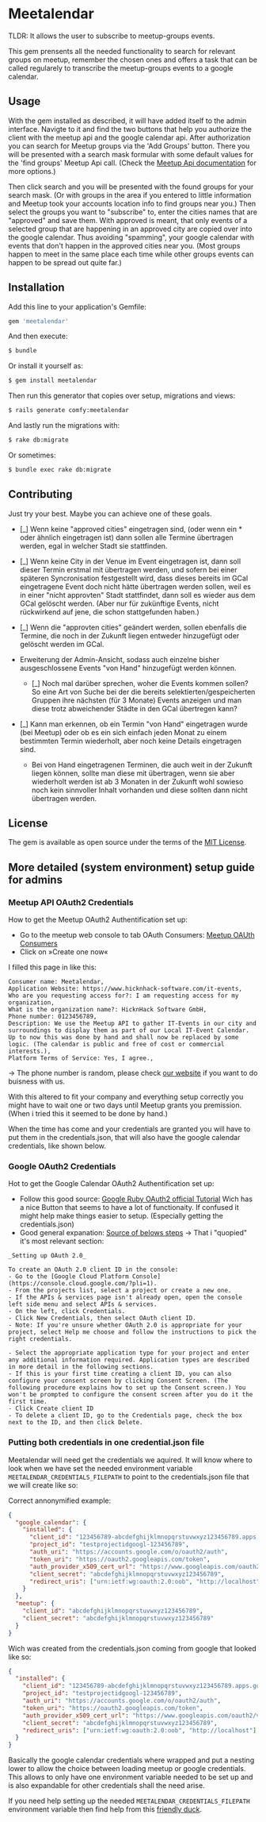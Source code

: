 # Meetalendar
TLDR: It allows the user to subscribe to meetup-groups events.

This gem prensents all the needed functionality to search for relevant groups on meetup, remember the chosen ones and offers a task that can be called regularely to transcribe the meetup-groups events to a google calendar.

## Usage
With the gem installed as described, it will have added itself to the admin interface. Navigte to it and find the two buttons that help you authorize the client with the meetup api and the google calendar api.
After authorization you can search for Meetup groups via the 'Add Groups' button. There you will be presented with a search mask formular with some default values for the 'find groups' Meetup Api call. (Check the [Meetup Api documentation](https://secure.meetup.com/meetup_api/console/?path=/find/groups) for more options.)

Then click search and you will be presented with the found groups for your search mask. (Or with groups in the area if you entered to little information and Meetup took your accounts location info to find groups near you.)
Then select the groups you want to "subscribe" to, enter the cities names that are "approved" and save them. With approved is meant, that only events of a selected group that are happening in an approved city are copied over into the google calendar. Thus avoiding "spamming", your google calendar with events that don't happen in the approved cities near you. (Most groups happen to meet in the same place each time while other groups events can happen to be spread out quite far.)

## Installation
Add this line to your application's Gemfile:

```ruby
gem 'meetalendar'
```

And then execute:
```bash
$ bundle
```

Or install it yourself as:
```bash
$ gem install meetalendar
```

Then run this generator that copies over setup, migrations and views:
```bash
$ rails generate comfy:meetalendar
```

And lastly run the migrations with:
```bash
$ rake db:migrate
```
Or sometimes:
```bash
$ bundle exec rake db:migrate
```

## Contributing
Just try your best. Maybe you can achieve one of these goals.

- [_] Wenn keine "approved cities" eingetragen sind, (oder wenn ein * oder ähnlich eingetragen ist) dann sollen alle Termine übertragen werden, egal in welcher Stadt sie stattfinden.
- [_] Wenn keine City in der Venue im Event eingetragen ist, dann soll dieser Termin erstmal mit übertragen werden, und sofern bei einer späteren Syncronisation festgestellt wird, dass dieses bereits im GCal eingetragene Event doch nicht hätte übertragen werden sollen, weil es in einer "nicht approvten" Stadt stattfindet, dann soll es wieder aus dem GCal gelöscht werden. (Aber nur für zukünftige Events, nicht rückwirkend auf jene, die schon stattgefunden haben.)
- [_] Wenn die "approvten cities" geändert werden, sollen ebenfalls die Termine, die noch in der Zukunft liegen entweder hinzugefügt oder gelöscht werden im GCal.

- Erweiterung der Admin-Ansicht, sodass auch einzelne bisher ausgeschlossene Events "von Hand" hinzugefügt werden können.
  - [_] Noch mal darüber sprechen, woher die Events kommen sollen? So eine Art von Suche bei der die bereits selektierten/gespeicherten Gruppen ihre nächsten (für 3 Monate) Events anzeigen und man diese trotz abweichender Städte in den GCal übertregen kann?

- [_] Kann man erkennen, ob ein Termin "von Hand" eingetragen wurde (bei Meetup) oder ob es ein sich einfach jeden Monat zu einem bestimmten Termin wiederholt, aber noch keine Details eingetragen sind.
  - Bei von Hand eingetragenen Terminen, die auch weit in der Zukunft liegen können, sollte man diese mit übertragen, wenn sie aber wiederholt werden ist ab 3 Monaten in der Zukunft wohl sowieso noch kein sinnvoller Inhalt vorhanden und diese sollten dann nicht übertragen werden.

## License
The gem is available as open source under the terms of the [MIT License](https://opensource.org/licenses/MIT).


## More detailed (system environment) setup guide for admins

### Meetup API OAuth2 Credentials
How to get the Meetup OAuth2 Authentification set up:

- Go to the meetup web console to tab OAuth Consumers: [Meetup OAUth Consumers](https://secure.meetup.com/meetup_api/oauth_consumers/)
- Click on »Create one now«

I filled this page in like this:
```text
Consumer name: Meetalendar,
Application Website: https://www.hicknhack-software.com/it-events,
Who are you requesting access for?: I am requesting access for my organization,
What is the organization name?: HicknHack Software GmbH,
Phone number: 0123456789,
Description: We use the Meetup API to gather IT-Events in our city and surroundings to display them as part of our Local IT-Event Calendar. Up to now this was done by hand and shall now be replaced by some logic. (The calendar is public and free of cost or commercial interests.),
Platform Terms of Service: Yes, I agree.,
```
-> The phone number is random, please check [our website](https://www.hicknhack-software.com/) if you want to do buisness with us.

With this altered to fit your company and everything setup correctly you might have to wait one or two days until Meetup grants you premission. (When i tried this it seemed to be done by hand.)

When the time has come and your credentials are granted you will have to put them in the credentials.json, that will also have the google calendar credentials, like shown below.

### Google OAuth2 Credentials
Hot to get the Google Calendar OAuth2 Authentification set up:

- Follow this good source: [Google Ruby OAuth2 official Tutorial](https://developers.google.com/calendar/quickstart/ruby) Wich has a nice Button that seems to have a lot of functionaity. If confused it might help make things easier to setup. (Especially getting the credentials.json)
- Good general expanation: [Source of belows steps](https://support.google.com/cloud/answer/6158849?hl=en) -> That i "quopied" it's most relevant section:

```text
_Setting up OAuth 2.0_

To create an OAuth 2.0 client ID in the console:
- Go to the [Google Cloud Platform Console](https://console.cloud.google.com/?pli=1).
- From the projects list, select a project or create a new one.
- If the APIs & services page isn't already open, open the console left side menu and select APIs & services.
- On the left, click Credentials.
- Click New Credentials, then select OAuth client ID.
- Note: If you're unsure whether OAuth 2.0 is appropriate for your project, select Help me choose and follow the instructions to pick the right credentials.

- Select the appropriate application type for your project and enter any additional information required. Application types are described in more detail in the following sections.
- If this is your first time creating a client ID, you can also configure your consent screen by clicking Consent Screen. (The following procedure explains how to set up the Consent screen.) You won't be prompted to configure the consent screen after you do it the first time.
- Click Create client ID
- To delete a client ID, go to the Credentials page, check the box next to the ID, and then click Delete.
```

### Putting both credentials in one credential.json file

Meetalendar will need get the credentials we aquired. It will know where to look when we have set the needed environment variable ```MEETALENDAR_CREDENTIALS_FILEPATH``` to point to the credentials.json file that we will create like so:

Correct annonymified example:
```json
{
  "google_calendar": {
    "installed": {
      "client_id": "123456789-abcdefghijklmnopqrstuvwxyz123456789.apps.googleusercontent.com",
      "project_id": "testprojectidgoogl-123456789",
      "auth_uri": "https://accounts.google.com/o/oauth2/auth",
      "token_uri": "https://oauth2.googleapis.com/token",
      "auth_provider_x509_cert_url": "https://www.googleapis.com/oauth2/v1/certs",
      "client_secret": "abcdefghijklmnopqrstuvwxyz123456789",
      "redirect_uris": ["urn:ietf:wg:oauth:2.0:oob", "http://localhost"]
    }
  },
  "meetup": {
    "client_id": "abcdefghijklmnopqrstuvwxyz123456789",
    "client_secret": "abcdefghijklmnopqrstuvwxyz123456789"
  }
}
```

Wich was created from the credentials.json coming from google that looked like so:
```json
{
  "installed": {
    "client_id": "123456789-abcdefghijklmnopqrstuvwxyz123456789.apps.googleusercontent.com",
    "project_id": "testprojectidgoogl-123456789",
    "auth_uri": "https://accounts.google.com/o/oauth2/auth",
    "token_uri": "https://oauth2.googleapis.com/token",
    "auth_provider_x509_cert_url": "https://www.googleapis.com/oauth2/v1/certs",
    "client_secret": "abcdefghijklmnopqrstuvwxyz123456789",
    "redirect_uris": ["urn:ietf:wg:oauth:2.0:oob", "http://localhost"]
  }
}
```

Basically the google calendar credentials where wrapped and put a nesting lower to allow the choice between loading meetup or google credentials. This allows to only have one environment variable needed to be set up and is also expandable for other credentials shall the need arise.

If you need help setting up the needed ```MEETALENDAR_CREDENTIALS_FILEPATH``` environment variable then find help from this [friendly duck](https://duckduckgo.com/?q=set+environment+variable+for+windows%2Flinux%2Fmac&ia=web).

